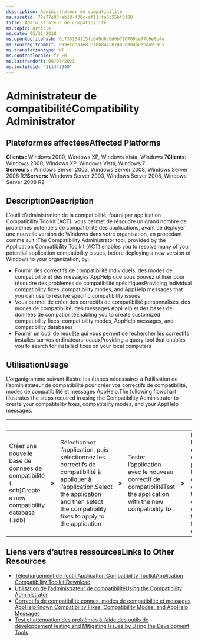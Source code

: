 ```yaml
---
description: Administrateur de compatibilité
ms.assetid: 72a77e83-ab18-438c-af11-fa6d55bf0180
title: Administrateur de compatibilité
ms.topic: article
ms.date: 05/31/2018
ms.openlocfilehash: 0c735154115fb649d6c6d6b710709ce77c9e0b4e
ms.sourcegitcommit: 099ecdda1e83618b844387405da0db0ebda93a65
ms.translationtype: MT
ms.contentlocale: fr-FR
ms.lasthandoff: 06/04/2021
ms.locfileid: "111443940"
---
```

# <a name="compatibility-administrator"></a><span data-ttu-id="4e89c-103">Administrateur de compatibilité</span><span class="sxs-lookup"><span data-stu-id="4e89c-103">Compatibility Administrator</span></span>

## <a name="affected-platforms"></a><span data-ttu-id="4e89c-104">Plateformes affectées</span><span class="sxs-lookup"><span data-stu-id="4e89c-104">Affected Platforms</span></span>

 <span data-ttu-id="4e89c-105">**Clients :** Windows 2000, Windows XP, Windows Vista, Windows 7</span><span class="sxs-lookup"><span data-stu-id="4e89c-105">**Clients:** Windows 2000, Windows XP, Windows Vista, Windows 7</span></span>  
<span data-ttu-id="4e89c-106">**Serveurs :** Windows Server 2003, Windows Server 2008, Windows Server 2008 R2</span><span class="sxs-lookup"><span data-stu-id="4e89c-106">**Servers:** Windows Server 2003, Windows Server 2008, Windows Server 2008 R2</span></span>  


## <a name="description"></a><span data-ttu-id="4e89c-107">Description</span><span class="sxs-lookup"><span data-stu-id="4e89c-107">Description</span></span>

<span data-ttu-id="4e89c-108">L’outil d’administration de la compatibilité, fourni par application Compatibility Toolkit (ACT), vous permet de résoudre un grand nombre de problèmes potentiels de compatibilité des applications, avant de déployer une nouvelle version de Windows dans votre organisation, en procédant comme suit :</span><span class="sxs-lookup"><span data-stu-id="4e89c-108">The Compatibility Administrator tool, provided by the Application Compatibility Toolkit (ACT) enables you to resolve many of your potential application compatibility issues, before deploying a new version of Windows to your organization, by:</span></span>

-   <span data-ttu-id="4e89c-109">Fournir des correctifs de compatibilité individuels, des modes de compatibilité et des messages AppHelp que vous pouvez utiliser pour résoudre des problèmes de compatibilité spécifiques</span><span class="sxs-lookup"><span data-stu-id="4e89c-109">Providing individual compatibility fixes, compatibility modes, and AppHelp messages that you can use to resolve specific compatibility issues</span></span>
-   <span data-ttu-id="4e89c-110">Vous permet de créer des correctifs de compatibilité personnalisés, des modes de compatibilité, des messages AppHelp et des bases de données de compatibilité</span><span class="sxs-lookup"><span data-stu-id="4e89c-110">Enabling you to create customized compatibility fixes, compatibility modes, AppHelp messages, and compatibility databases</span></span>
-   <span data-ttu-id="4e89c-111">Fournir un outil de requête qui vous permet de rechercher les correctifs installés sur vos ordinateurs locaux</span><span class="sxs-lookup"><span data-stu-id="4e89c-111">Providing a query tool that enables you to search for installed fixes on your local computers</span></span>

## <a name="usage"></a><span data-ttu-id="4e89c-112">Utilisation</span><span class="sxs-lookup"><span data-stu-id="4e89c-112">Usage</span></span>

<span data-ttu-id="4e89c-113">L’organigramme suivant illustre les étapes nécessaires à l’utilisation de l’administrateur de compatibilité pour créer vos correctifs de compatibilité, modes de compatibilité et messages AppHelp.</span><span class="sxs-lookup"><span data-stu-id="4e89c-113">The following flowchart illustrates the steps required in using the Compatibility Administrator to create your compatibility fixes, compatibility modes, and your AppHelp messages.</span></span>



| &nbsp;    | &nbsp;  |  &nbsp;   | &nbsp;  | &nbsp; | &nbsp;  |  &nbsp;  |
|--------------------------------------------|----------|--------------------------------------------------------------------------------------------|----------|-----------------------------------------------------|----------|-----------------------------------------------------------------------------|
| <span data-ttu-id="4e89c-114">Créer une nouvelle base de données de compatibilité (. sdb)</span><span class="sxs-lookup"><span data-stu-id="4e89c-114">Create a new compatibility database (.sdb)</span></span> | **>** | <span data-ttu-id="4e89c-115">Sélectionnez l’application, puis sélectionnez les correctifs de compatibilité à appliquer à l’application.</span><span class="sxs-lookup"><span data-stu-id="4e89c-115">Select the application and then select the compatibility fixes to apply to the application</span></span> | **>** | <span data-ttu-id="4e89c-116">Tester l’application avec le nouveau correctif de compatibilité</span><span class="sxs-lookup"><span data-stu-id="4e89c-116">Test the application with the new compatibility fix</span></span> | **>** | <span data-ttu-id="4e89c-117">Enregistrez la base de données de compatibilité, puis déployez le correctif dans votre entreprise</span><span class="sxs-lookup"><span data-stu-id="4e89c-117">Save the compatibility database and then deploy the fix to your corporation</span></span> |



 

## <a name="links-to-other-resources"></a><span data-ttu-id="4e89c-118">Liens vers d’autres ressources</span><span class="sxs-lookup"><span data-stu-id="4e89c-118">Links to Other Resources</span></span>

-   [<span data-ttu-id="4e89c-119">Téléchargement de l’outil Application Compatibility Toolkit</span><span class="sxs-lookup"><span data-stu-id="4e89c-119">Application Compatibility Toolkit Download</span></span>](/windows-hardware/get-started/adk-install)
-   <span data-ttu-id="4e89c-120">[Utilisation de l’administrateur de compatibilité](/previous-versions/windows/it-pro/windows-7/cc749034(v=ws.10))</span><span class="sxs-lookup"><span data-stu-id="4e89c-120">[Using the Compatibility Administrator](/previous-versions/windows/it-pro/windows-7/cc749034(v=ws.10))</span></span>
-   <span data-ttu-id="4e89c-121">[Correctifs de compatibilité connus, modes de compatibilité et messages AppHelp](/previous-versions/windows/it-pro/windows-7/cc765984(v=ws.10))</span><span class="sxs-lookup"><span data-stu-id="4e89c-121">[Known Compatibility Fixes, Compatibility Modes, and AppHelp Messages](/previous-versions/windows/it-pro/windows-7/cc765984(v=ws.10))</span></span>
-   <span data-ttu-id="4e89c-122">[Test et atténuation des problèmes à l’aide des outils de développement](/previous-versions/orphan-topics/ws.10/cc766461(v=ws.10))</span><span class="sxs-lookup"><span data-stu-id="4e89c-122">[Testing and Mitigating Issues by Using the Development Tools](/previous-versions/orphan-topics/ws.10/cc766461(v=ws.10))</span></span>

 

 
